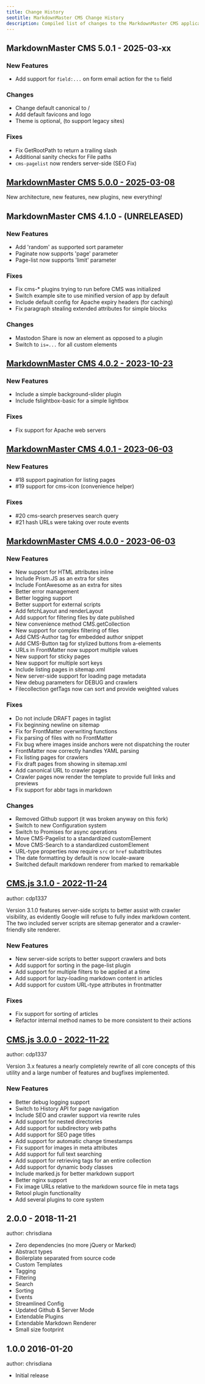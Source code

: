 ```yaml
---
title: Change History
seotitle: MarkdownMaster CMS Change History
description: Compiled list of changes to the MarkdownMaster CMS application and archived download links.
---
```


## MarkdownMaster CMS 5.0.1 - 2025-03-xx

### New Features

* Add support for `field:...` on form email action for the `to` field

### Changes

* Change default canonical to /
* Add default favicons and logo
* Theme is optional, (to support legacy sites)

### Fixes

* Fix GetRootPath to return a trailing slash
* Additional sanity checks for File paths
* `cms-pagelist` now renders server-side (SEO Fix)


## [MarkdownMaster CMS 5.0.0 - 2025-03-08](https://github.com/eVAL-Agency/MarkdownMasterCMS/releases/tag/v5.0.0)

New architecture, new features, new plugins, new everything!


## MarkdownMaster CMS 4.1.0 - (UNRELEASED)

### New Features

* Add 'random' as supported sort parameter
* Paginate now supports 'page' parameter
* Page-list now supports 'limit' parameter

### Fixes

* Fix cms-* plugins trying to run before CMS was initialized
* Switch example site to use minified version of app by default
* Include default config for Apache expiry headers (for caching)
* Fix paragraph stealing extended attributes for simple blocks

### Changes

* Mastodon Share is now an element as opposed to a plugin
* Switch to `is=...` for all custom elements


## [MarkdownMaster CMS 4.0.2 - 2023-10-23](https://github.com/cdp1337/markdownmaster/releases/tag/v4.0.2)

### New Features

* Include a simple background-slider plugin
* Include fslightbox-basic for a simple lightbox

### Fixes

* Fix support for Apache web servers


## [MarkdownMaster CMS 4.0.1 - 2023-06-03](https://github.com/cdp1337/markdownmaster/releases/tag/v4.0.1)

### New Features

* #18 support pagination for listing pages
* #19 support for cms-icon (convenience helper)

### Fixes

* #20 cms-search preserves search query
* #21 hash URLs were taking over route events


## [MarkdownMaster CMS 4.0.0 - 2023-06-03](https://github.com/cdp1337/markdownmaster/releases/tag/v4.0.0)

### New Features

* New support for HTML attributes inline
* Include Prism.JS as an extra for sites
* Include FontAwesome as an extra for sites
* Better error management
* Better logging support
* Better support for external scripts
* Add fetchLayout and renderLayout
* Add support for filtering files by date published
* New convenience method CMS.getCollection
* New support for complex filtering of files
* Add CMS-Author tag for embedded author snippet
* Add CMS-Button tag for stylized buttons from a-elements
* URLs in FrontMatter now support multiple values
* New support for sticky pages
* New support for multiple sort keys
* Include listing pages in sitemap.xml
* New server-side support for loading page metadata
* New debug parameters for DEBUG and crawlers
* Filecollection getTags now can sort and provide weighted values


### Fixes

* Do not include DRAFT pages in taglist
* Fix beginning newline on sitemap
* Fix for FrontMatter overwriting functions
* Fix parsing of files with no FrontMatter
* Fix bug where images inside anchors were not dispatching the router
* FrontMatter now correctly handles YAML parsing
* Fix listing pages for crawlers
* Fix draft pages from showing in sitemap.xml
* Add canonical URL to crawler pages
* Crawler pages now render the template to provide full links and previews
* Fix support for abbr tags in markdown


### Changes

* Removed Github support (it was broken anyway on this fork)
* Switch to new Configuration system
* Switch to Promises for async operations
* Move CMS-Pagelist to a standardized customElement
* Move CMS-Search to a standardized customElement
* URL-type properties now require `src` or `href` subattributes
* The date formatting by default is now locale-aware
* Switched default markdown renderer from marked to remarkable


## [CMS.js 3.1.0 - 2022-11-24](https://github.com/cdp1337/markdownmaster/releases/tag/v3.1.0)

author: cdp1337

Version 3.1.0 features server-side scripts to better assist with crawler visibility, as evidently Google will refuse to fully index markdown content.
The two included server scripts are sitemap generator and a crawler-friendly site renderer.

### New Features

* New server-side scripts to better support crawlers and bots
* Add support for sorting in the page-list plugin
* Add support for multiple filters to be applied at a time
* Add support for lazy-loading markdown content in articles
* Add support for custom URL-type attributes in frontmatter

### Fixes

* Fix support for sorting of articles
* Refactor internal method names to be more consistent to their actions


## [CMS.js 3.0.0 - 2022-11-22](https://github.com/cdp1337/markdownmaster/releases/tag/v3.0.0)

author: cdp1337

Version 3.x features a nearly completely rewrite of all core concepts of this utility and a large number of features and bugfixes implemented.

### New Features

* Better debug logging support
* Switch to History API for page navigation
* Include SEO and crawler support via rewrite rules
* Add support for nested directories
* Add support for subdirectory web paths
* Add support for SEO page titles
* Add support for automatic change timestamps
* Fix support for images in meta attributes
* Add support for full text searching
* Add support for retrieving tags for an entire collection
* Add support for dynamic body classes
* Include marked.js for better markdown support
* Better nginx support
* Fix image URLs relative to the markdown source file in meta tags
* Retool plugin functionality
* Add several plugins to core system


## 2.0.0 - 2018-11-21

author: chrisdiana

* Zero dependencies (no more jQuery or Marked)
* Abstract types
* Boilerplate separated from source code
* Custom Templates
* Tagging
* Filtering
* Search
* Sorting
* Events
* Streamlined Config
* Updated Github & Server Mode
* Extendable Plugins
* Extendable Markdown Renderer
* Small size footprint


## 1.0.0 2016-01-20

author: chrisdiana

* Initial release